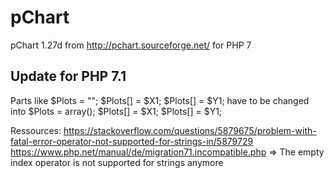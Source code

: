 # pChart
pChart 1.27d from http://pchart.sourceforge.net/ for PHP 7

## Update for PHP 7.1

Parts like 
    $Plots = "";
    $Plots[] = $X1;
    $Plots[] = $Y1;
have to be changed into
	$Plots = array();
	$Plots[] = $X1;
	$Plots[] = $Y1;
	
Ressources:
https://stackoverflow.com/questions/5879675/problem-with-fatal-error-operator-not-supported-for-strings-in/5879729
https://www.php.net/manual/de/migration71.incompatible.php
=> The empty index operator is not supported for strings anymore